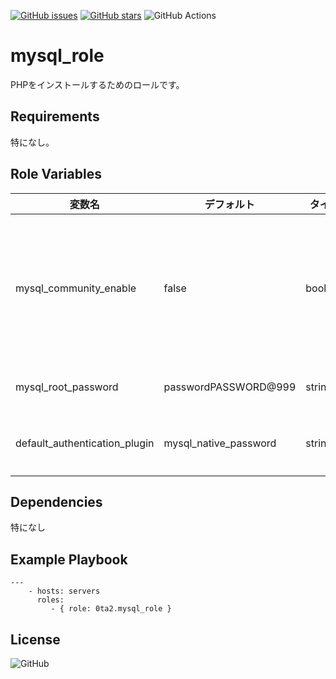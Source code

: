 [![GitHub issues](https://img.shields.io/github/issues/0ta2/mysql_role)](https://github.com/0ta2/mysql_role/issues)
[![GitHub stars](https://img.shields.io/github/stars/0ta2/mysql_role)](https://github.com/0ta2/mysql_role/stargazers)
![GitHub Actions](https://github.com/0ta2/mysql_role/workflows/Molecule%20Test/badge.svg)

mysql_role
=========

PHPをインストールするためのロールです。

Requirements
------------

特になし。

Role Variables
--------------

|            変数名             |      デフォルト       | タイプ  |                                         説明                                          |
| ----------------------------- | --------------------- | ------- | ------------------------------------------------------------------------------------- |
| mysql_community_enable        | false                 | boolean | OSデフォルトではなく、MySQL Community をインストールする場合は、true にしてください。 |
| mysql_root_password           | passwordPASSWORD@999  | string  | MySQLのパスワードを指定                                                               |
| default_authentication_plugin | mysql_native_password | string  | パスワードの認証方式を指定します。                                                    |

Dependencies
------------

特になし

Example Playbook
----------------

```
---
    - hosts: servers
      roles:
         - { role: 0ta2.mysql_role }
```

License
-------

![GitHub](https://img.shields.io/github/license/0ta2/mysql_role)
